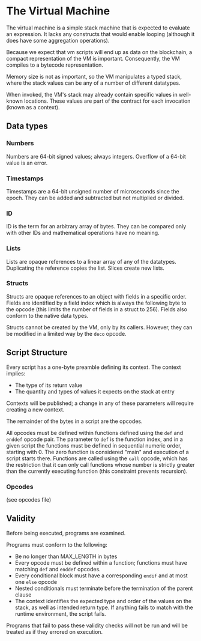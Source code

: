 # The Virtual Machine

The virtual machine is a simple stack machine that is expected to evaluate an expression. It lacks any constructs that would enable looping (although it does have some aggregation operations).

Because we expect that vm scripts will end up as data on the blockchain, a compact representation of the VM is important. Consequently, the VM compiles to a bytecode representation.

Memory size is not as important, so the VM manipulates a typed stack, where the stack values can be any of a number of different datatypes.

When invoked, the VM's stack may already contain specific values in well-known locations. These values are part of the contract for each invocation (known as a context).

<!-- The function's return value is always the top item on the stack at exit (if multiple values should be returned, they must be returned in a list). The type and range of the return value is well-defined in advance; violation of these specifications is an error. Since errors have no way of being expressed further other than logging them, the function contract also defines the semantic interpretation of errors (for example, in some contexts, an error can be interpreted as a zero result). -->

## Data types

### Numbers
Numbers are 64-bit signed values; always integers. Overflow of a 64-bit value is an error.

### Timestamps
Timestamps are a 64-bit unsigned number of microseconds since the epoch. They can be added and subtracted but not multiplied or divided.

### ID
ID is the term for an arbitrary array of bytes. They can be compared only with other IDs and mathematical operations have no meaning.

### Lists
Lists are opaque references to a linear array of any of the datatypes. Duplicating the reference copies the list. Slices create new lists.

### Structs
Structs are opaque references to an object with fields in a specific order. Fields are identified by a field index which is always the following byte to the opcode (this limits the number of fields in a struct to 256). Fields also conform to the native data types.

Structs cannot be created by the VM, only by its callers. However, they can be modified in a limited way by the `deco` opcode.

## Script Structure
Every script has a one-byte preamble defining its context. The context implies:

* The type of its return value
* The quantity and types of values it expects on the stack at entry

Contexts will be published; a change in any of these parameters will require creating a new context.

The remainder of the bytes in a script are the opcodes.

All opcodes must be defined within functions defined using the `def` and `enddef` opcode pair. The parameter to `def` is the function index, and in a given script the functions must be defined in sequential numeric order, starting with 0. The zero function is considered "main" and execution of a script starts there. Functions are called using the `call` opcode, which has the restriction that it can only call functions whose number is strictly greater than the currently executing function (this constraint prevents recursion).

### Opcodes
(see opcodes file)

## Validity

Before being executed, programs are examined.

Programs must conform to the following:
* Be no longer than MAX_LENGTH in bytes
* Every opcode must be defined within a function; functions must have matching `def` and `enddef` opcodes.
* Every conditional block must have a corresponding `endif` and at most one `else` opcode
* Nested conditionals must terminate before the termination of the parent clause
* The context identifies the expected type and order of the values on the stack, as well as intended return type. If anything fails to match with the runtime environment, the script fails.

Programs that fail to pass these validity checks will not be run and will be treated as if they errored on execution.

